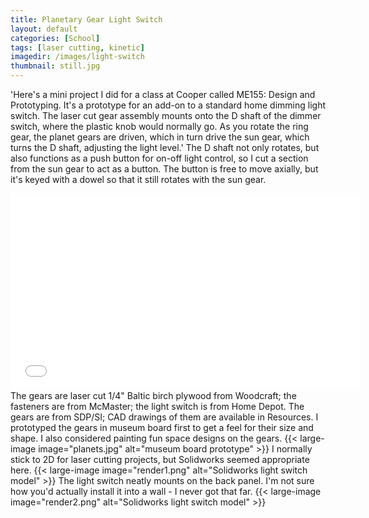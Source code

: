 ```yaml
---
title: Planetary Gear Light Switch
layout: default
categories: [School]
tags: [laser cutting, kinetic]
imagedir: /images/light-switch
thumbnail: still.jpg
---
```


'Here's a mini project I did for a class at Cooper called ME155: Design and Prototyping. It's a prototype for an add-on to a standard home dimming light switch. The laser cut gear assembly mounts onto the D shaft of the dimmer switch, where the plastic knob would normally go. As you rotate the ring gear, the planet gears are driven, which in turn drive the sun gear, which turns the D shaft, adjusting the light level.'
The D shaft not only rotates, but also functions as a push button for on-off light control, so I cut a section from the sun gear to act as a button. The button is free to move axially, but it's keyed with a dowel so that it still rotates with the sun gear.
<iframe width="560" height="315" src="//www.youtube.com/embed/TPP6lMH36P0" frameborder="0" allowfullscreen></iframe>
The gears are laser cut 1/4" Baltic birch plywood from Woodcraft; the fasteners are from McMaster; the light switch is from Home Depot. The gears are from SDP/SI; CAD drawings of them are available in Resources.
I prototyped the gears in museum board first to get a feel for their size and shape. I also considered painting fun space designs on the gears.
{{< large-image image="planets.jpg" alt="museum board prototype" >}}
I normally stick to 2D for laser cutting projects, but Solidworks seemed appropriate here.
{{< large-image image="render1.png" alt="Solidworks light switch model" >}}
The light switch neatly mounts on the back panel. I'm not sure how you'd actually install it into a wall - I never got that far.
{{< large-image image="render2.png" alt="Solidworks light switch model" >}}
